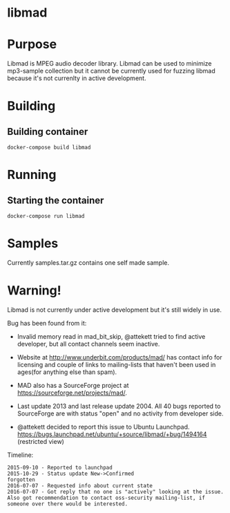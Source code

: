 # libmad

# Purpose

Libmad is MPEG audio decoder library. Libmad can be used to minimize mp3-sample collection but it cannot be currently used for fuzzing libmad because it's not currenlty in active development.

# Building

## Building container

```console
docker-compose build libmad
```

# Running

## Starting the container

```console
docker-compose run libmad
```
# Samples

Currently samples.tar.gz contains one self made sample.

# Warning!

Libmad is not currently under active development but it's still widely in use.

Bug has been found from it:
* Invalid memory read in mad_bit_skip, @attekett tried to find active developer, but all contact channels seem inactive.

* Website at http://www.underbit.com/products/mad/ has contact info for licensing and couple of links to mailing-lists that haven't been used in ages(for anything else than spam).

* MAD also has a SourceForge project at https://sourceforge.net/projects/mad/.
* Last update 2013 and last release update 2004. All 40 bugs reported to SourceForge are with status "open" and no activity from developer side.

* @attekett decided to report this issue to Ubuntu Launchpad. https://bugs.launchpad.net/ubuntu/+source/libmad/+bug/1494164 (restricted view)

Timeline:
```
2015-09-10 - Reported to launchpad
2015-10-29 - Status update New->Confirmed
forgotten
2016-07-07 - Requested info about current state
2016-07-07 - Got reply that no one is "actively" looking at the issue. Also got recommendation to contact oss-security mailing-list, if someone over there would be interested.
```
